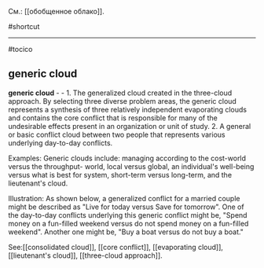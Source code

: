 См.: [[обобщенное облако]].

#shortcut




<hr/>

#tocico

## generic cloud

<b>generic cloud</b> - - 1. The generalized cloud created in the three-cloud approach.  By selecting three diverse problem areas, the generic cloud represents a synthesis of three relatively independent evaporating clouds and contains the core conflict that is responsible for many of the undesirable effects present in an organization or unit of study.
2. A general or basic conflict cloud between two people that represents various underlying day-to-day conflicts. 


Examples:  Generic clouds include: managing according to the cost-world versus the throughput- world, local versus global, an individual's well-being versus what is best for system, short-term versus long-term, and the lieutenant's cloud. 




Illustration:  As shown below, a generalized conflict for a married couple might be described as "Live for today versus Save for tomorrow".  One of the day-to-day conflicts underlying this generic conflict might be, "Spend money on a fun-filled weekend versus do not spend money on a fun-filled weekend".  Another one might be, "Buy a boat versus do not buy a boat." 
 



See:[[consolidated cloud]], [[core conflict]], [[evaporating cloud]], [[lieutenant's cloud]], [[three-cloud approach]].
